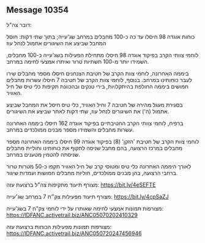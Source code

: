 ## Message 10354

דובר צה"ל:

כוחות אוגדה 98 חיסלו עד כה כ-100 מחבלים במרחב שג'עייה; בתוך שתי דקות: חוסל המחבל שביצע את השיגורים אתמול לנחל עוז

לוחמי צוותי הקרב בפיקוד אוגדה 98 חיסלו מתחילת הפעילות בשג'עייה כ-100 מחבלים, השמידו יותר מ-100 תשתיות טרור ואיתרו אמצעי לחימה במרחב.

ביממה האחרונה, לוחמי צוות הקרב של חטיבת הצנחנים חיסלו מספר מחבלים שירו לעבר כוחותינו במרחב.
בנוסף, לוחמי צוות הקרב של חטיבה 7 חיסלו עשרות מחבלים חמושים ביממה החולפת בהיתקלויות, בירי טנקים ובהכוונת תקיפות כלי טיס של חיל האוויר.

בסגירת מעגל מהירה של חטיבה 7 וחיל האוויר, כלי טיס חיסל את המחבל שביצע אתמול (ה') את השיגורים לנחל עוז, שתי דקות לאחר שביצע את השיגורים.

ברפיח, לוחמי צוותי הקרב החטיבתיים בפיקוד אוגדה 162 חיסלו ביממה האחרונה עשרות מחבלים והשמידו מספר מבנים ממולכדים במרחב. 

לוחמי צוות הקרב של חטיבת 'הזקן' (8) בפיקוד אוגדה 99 חיסלו ביממה האחרונה מספר מחבלים במרכז הרצועה, בהם מחבל שניסה לתקוף את כוחותינו וחוליית מחבלים שניסתה להטמין מטענים במרחב.

לאורך היממה האחרונה כלי טיס ומטוסי קרב של חיל האוויר תקפו כ-50 מטרות טרור ברחבי הרצועה, בהן מבנים ממולכדים, חוליות מחבלים חמושות ועמדות שיגור. 

מצורף תיעוד מתקיפות צה"ל ברצועת עזה: https://bit.ly/4eSEFTE

מצורף תיעוד מפעילות צק״ח 7 במרחב שג׳עייה: https://bit.ly/4cpSaZJ

מצורפות תמונות אמצעי לחימה שאותרו על ידי לוחמי צק"ח 7 בשג'עייה: https://IDFANC.activetrail.biz/ANC05070202410329

מצורפות תמונות מפעילות הכוחות ברצועת עזה: https://IDFANC.activetrail.biz/ANC050720247456946

